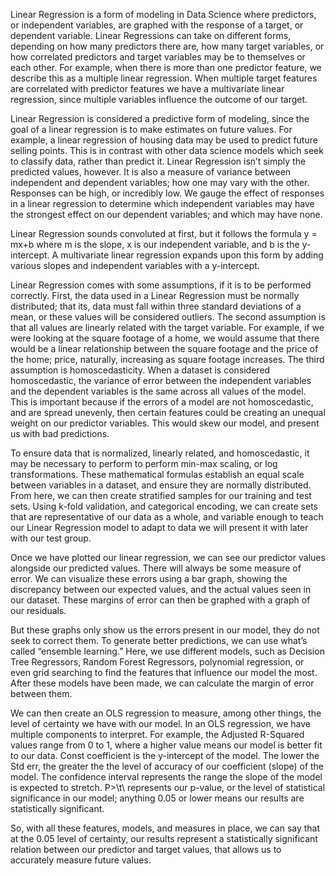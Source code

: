 Linear Regression is a form of modeling in Data Science where predictors, or independent variables, are graphed with the response of a target, or dependent variable. Linear Regressions can take on different forms, depending on how many predictors there are, how many target variables, or how correlated predictors and target variables may be to themselves or each other. For example, when there is more than one predictor feature, we describe this as a multiple linear regression. When multiple target features are correlated with predictor features we have a multivariate linear regression, since multiple variables influence the outcome of our target.

Linear Regression is considered a predictive form of modeling, since the goal of a linear regression is to make estimates on future values. For example, a linear regression of housing data may be used to predict future selling points. This is in contrast with other data science models which seek to classify data, rather than predict it. Linear Regression isn’t simply the predicted values, however. It is also a measure of variance between independent and dependent variables; how one may vary with the other. Responses can be high, or incredibly low. We gauge the effect of responses in a linear regression to determine which independent variables may have the strongest effect on our dependent variables; and which may have none.

Linear Regression sounds convoluted at first, but it follows the formula y = mx+b where m is the slope, x is our independent variable, and b is the y-intercept. A multivariate linear regression expands upon this form by adding various slopes and independent variables with a y-intercept.

Linear Regression comes with some assumptions, if it is to be performed correctly. First, the data used in a Linear Regression must be normally distributed; that its, data must fall within three standard deviations of a mean,  or these values will be considered outliers. The second assumption is that all values are linearly related with the target variable. For example, if we were looking at the square footage of a home, we would assume that there would be a linear relationship between the square footage and the price of the home; price, naturally, increasing as square footage increases. The third assumption is homoscedasticity. When a dataset is considered homoscedastic, the variance of error between the independent variables and the dependent variables is the same across all values of the model. This is important because if the errors of a model are not homoscedastic, and are spread unevenly, then certain features could be creating an unequal weight on our predictor variables. This would skew our model, and present us with bad predictions.

To ensure data that is normalized, linearly related, and homoscedastic, it may be necessary to perform to perform min-max scaling, or log transformations. These mathematical formulas establish an equal scale between variables in a dataset, and ensure they are normally distributed. From here, we can then create stratified samples for our training and test sets. Using k-fold validation, and categorical encoding, we can create sets that are representative of our data as a whole, and variable enough to teach our Linear Regression model to adapt to data we will present it with later with our test group.

Once we have plotted our linear regression, we can see our predictor values alongside our predicted values. There will always be some measure of error. We can visualize these errors using a bar graph, showing the discrepancy between our expected values, and the actual values seen in our dataset. These margins of error can then be graphed with a graph of our residuals.

But these graphs only show us the errors present in our model, they do not seek to correct them. To generate better predictions, we can use what’s called “ensemble learning.” Here, we use different models, such as Decision Tree Regressors, Random Forest Regressors, polynomial regression, or even grid searching to find the features that influence our model the most. After these models have been made, we can calculate the margin of error between them.

We can then create an OLS regression to measure, among other things, the level of certainty we have with our model. In an OLS regression, we have multiple components to interpret. For example, the Adjusted R-Squared values range from 0 to 1, where a higher value means our model is better fit to our data. Const coefficient is the y-intercept of the model.  The lower the Std err, the greater the the level of accuracy of our coefficient (slope) of the model.  The confidence interval represents the range the slope of the model is expected to stretch. P>\t\ represents our p-value, or the level of statistical significance in our model; anything 0.05 or lower means our results are statistically significant.  

So, with all these features, models, and measures in place, we can say that at the 0.05 level of certainty, our results represent a statistically significant relation between our predictor and target values, that allows us to accurately measure future values.
